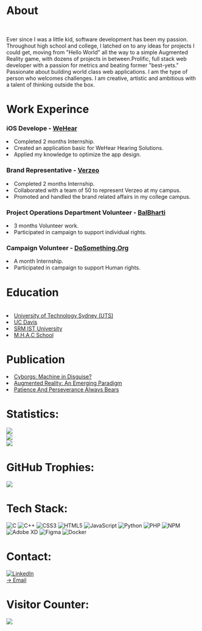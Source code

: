<h1>About</h1><br>

<p>Ever since I was a little kid, software development has been my passion. Throughout high school and college, I latched on to any ideas for projects I could get, moving from "Hello World" all the way to a simple Augmented Reality game, with dozens of projects in between.Prolific, full stack web developer with a passion for metrics and beating former "best-yets." Passionate about building world class web applications. I am the type of person who welcomes challenges. I am creative, artistic and ambitious with a talent of thinking outside the box.</p>
			
<h1>Work Experince</h1>
<h3>iOS Develope  - <a href="https://wehear.in">WeHear</a></h3>
<li>Completed 2 months Internship.</li>
<li>Created an application basic for WeHear Hearing Solutions.</li>
<li>Applied my knowledge to optimize the app design.</li>

<h3>Brand Representative - <a href="https://verzeo.com">Verzeo</a></h3>
<li>Completed 2 months Internship.</li>
<li>Collaborated with a team of 50 to represent Verzeo at my campus.</li>
<li>Promoted and handled the brand related affairs in my college campus.</li>

<h3>Project Operations Department Volunteer - <a href="https://balbharti.org.in">BalBharti</a></h3>
<li>3 months Volunteer work.</li>
<li>Participated in campaign to support individual rights.</li>

<h3>Campaign Volunteer - <a href="https://www.dosomething.org/us">DoSomething.Org</a></h3>
<li>A month Internship.</li>
<li>Participated in campaign to support Human rights.</li>

        
<h1>Education</h1><br>
<li><a href="https://www.uts.edu.au">University of Technology Sydney (UTS)</a></li>
<li><a href="https://www.ucdavis.edu">UC Davis</a></li>
<li><a href="https://www.srmup.in">SRM IST University</a></li>
<li><a href="https://mhacnagbani.com">M.H.A.C School</a></li>

<h1>Publication</h1>
<a href="https://www.irjet.net/archives/V7/i5/IRJET-V7I533.pdf"><li>Cyborgs: Machine in Disguise?</li></a>
<a href="https://www.irjet.net/archives/V9/i9/IRJET-V9I923.pdf"><li>Augmented Reality: An Emerging Paradigm</li></a>
<a href="https://www.linkedin.com/pulse/patience-perseverance-always-bears-hemang-sharma/"><li>Patience And Perseverance Always Bears</li></a>

# Statistics:<br>
![](https://github-readme-stats.vercel.app/api?username=hemangsharma&theme=highcontrast&hide_border=false&include_all_commits=true&count_private=true)<br/>
![](https://github-readme-streak-stats.herokuapp.com/?user=hemangsharma&theme=highcontrast&hide_border=false)<br/>
![](https://github-readme-stats.vercel.app/api/top-langs/?username=hemangsharma&theme=highcontrast&hide_border=false&include_all_commits=true&count_private=true&layout=compact)<br>
<!--![Your Repository's Stats](https://github-readme-stats.vercel.app/api/top-langs/?username=hemangsharma&theme=blue-red)<br>-->

# GitHub Trophies:<br>
![](https://github-profile-trophy.vercel.app/?username=hemangsharma&theme=matrix&no-frame=true&no-bg=true&margin-w=4)
<br>

# Tech Stack:<br>
![C](https://img.shields.io/badge/c-%2300599C.svg?style=flat&logo=c&logoColor=white) ![C++](https://img.shields.io/badge/c++-%2300599C.svg?style=flat&logo=c%2B%2B&logoColor=white) ![CSS3](https://img.shields.io/badge/css3-%231572B6.svg?style=flat&logo=css3&logoColor=white) ![HTML5](https://img.shields.io/badge/html5-%23E34F26.svg?style=flat&logo=html5&logoColor=white) ![JavaScript](https://img.shields.io/badge/javascript-%23323330.svg?style=flat&logo=javascript&logoColor=%23F7DF1E) ![Python](https://img.shields.io/badge/python-3670A0?style=flat&logo=python&logoColor=ffdd54) ![PHP](https://img.shields.io/badge/php-%23777BB4.svg?style=flat&logo=php&logoColor=white) ![NPM](https://img.shields.io/badge/NPM-%23000000.svg?style=flat&logo=npm&logoColor=white) ![Adobe XD](https://img.shields.io/badge/Adobe%20XD-470137?style=flat&logo=Adobe%20XD&logoColor=#FF61F6) 	![Figma](https://img.shields.io/badge/figma-%23F24E1E.svg?style=flat&logo=figma&logoColor=white) ![Docker](https://img.shields.io/badge/docker-%230db7ed.svg?style=flat&logo=docker&logoColor=white)

# Contact:
[![LinkedIn](https://img.shields.io/badge/LinkedIn-%230077B5.svg?logo=linkedin&logoColor=white)](https://linkedin.com/in/sharmahemang)<br>
<a href="mailto:sharmahemang2000@gmail.com" target="_blank">-> Email</a><br>

# Visitor Counter:<br>
[![](https://visitcount.itsvg.in/api?id=hemangsharma&icon=0&color=3)](https://visitcount.itsvg.in)
<!--a href="https://visitcount.itsvg.in">
  <img src="https://visitcount.itsvg.in/api?id=hemangsharma&label=Profile%20Views&color=3&icon=1&pretty=true" />
</a-->

<!---
hemangsharma/hemangsharma is a ✨ special ✨ repository because its `README.md` (this file) appears on your GitHub profile.
You can click the Preview link to take a look at your changes.
--->
